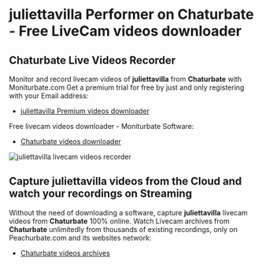 # juliettavilla Performer on Chaturbate - Free LiveCam videos downloader

## Chaturbate Live Videos Recorder

Monitor and record livecam videos of **juliettavilla** from **Chaturbate** with Moniturbate.com
Get a premium trial for free by just and only registering with your Email address:
* [juliettavilla Premium videos downloader](https://moniturbate.com/request-demo-licence-key.html)

Free livecam videos downloader - Moniturbate Software:
* [Chaturbate videos downloader](https://moniturbate.com/moniturbate-download-software.html)

![juliettavilla livecam videos recorder](https://peachurnet.com/templates/moniturbate-software.png)


## Capture juliettavilla videos from the Cloud and watch your recordings on Streaming

Without the need of downloading a software, capture **juliettavilla** livecam videos from **Chaturbate** 100% online.
Watch Livecam archives from **Chaturbate** unlimitedly from thousands of existing recordings, only on Peachurbate.com and its websites network:
* [Chaturbate videos archives](https://peachurnet.com/)